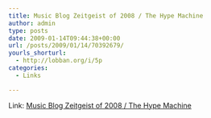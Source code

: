 ```yaml
---
title: Music Blog Zeitgeist of 2008 / The Hype Machine
author: admin
type: posts
date: 2009-01-14T09:44:38+00:00
url: /posts/2009/01/14/70392679/
yourls_shorturl:
  - http://lobban.org/i/5p
categories:
  - Links

---
```

Link: [Music Blog Zeitgeist of 2008 / The Hype Machine][1]

 [1]: http://hypem.com/zeitgeist/2008/